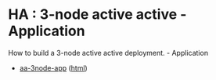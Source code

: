 # HA : 3-node active active - Application

How to build a 3-node active active deployment. - Application

* [aa-3node-app](src/site/markdown/index.md) ([html](https://tibcosoftware.github.io/tibco-streaming-samples/10.4.0/highavailability/aa-3node/aa-3node-app/))
